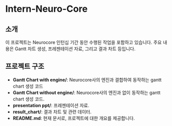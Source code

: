 # Intern-Neuro-Core

## 소개

이 프로젝트는 Neurocore 인턴십 기간 동안 수행된 작업을 포함하고 있습니다. 주요 내용은 Gantt 차트 생성, 프레젠테이션 자료, 그리고 결과 차트 등입니다.

## 프로젝트 구조

- **Gantt Chart with engine/**: Neurocore사의 엔진과 결합하여 동작하는 gantt chart 생성 코드
- **Gantt Chart without engine/**: Neurocore사의 엔진과 없이 동작하는 gantt chart 생성 코드.
- **presentation ppt/**: 프레젠테이션 자료.
- **result_chart/**: 결과 차트 및 관련 데이터.
- **README.md**: 현재 문서로, 프로젝트에 대한 개요를 제공합니다.
